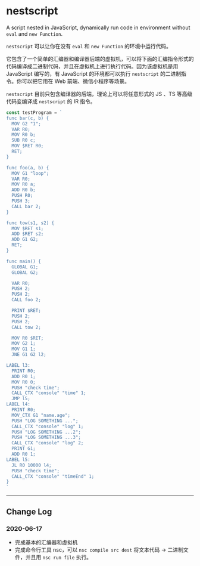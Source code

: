 # nestscript
A script nested in JavaScript, dynamically run code in environment without `eval` and `new Function`.

`nestscript` 可以让你在没有 `eval` 和 `new Function` 的环境中运行代码。

它包含了一个简单的汇编器和编译器后端的虚拟机，可以将下面的汇编指令形式的代码编译成二进制代码，并且在虚拟机上进行执行代码。因为该虚拟机是用 JavaScript 编写的，有 JavaScript 的环境都可以执行 `nestscript` 的二进制指令。你可以把它用在 Web 前端、微信小程序等场景。

`nestscript` 目前只包含编译器的后端，理论上可以将任意形式的 JS 、TS 等高级代码变编译成 `nestscript` 的 IR 指令。

```javascript
const testProgram = `
func bar(c, b) {
  MOV G2 "1";
  VAR R0;
  MOV R0 b;
  SUB R0 c;
  MOV $RET R0;
  RET;
}

func foo(a, b) {
  MOV G1 "loop";
  VAR R0;
  MOV R0 a;
  ADD R0 b;
  PUSH R0;
  PUSH 3;
  CALL bar 2;
}

func tow(s1, s2) {
  MOV $RET s1;
  ADD $RET s2;
  ADD G1 G2;
  RET;
}

func main() {
  GLOBAL G1;
  GLOBAL G2;

  VAR R0;
  PUSH 2;
  PUSH 2;
  CALL foo 2;

  PRINT $RET;
  PUSH 2;
  PUSH 2;
  CALL tow 2;

  MOV R0 $RET;
  MOV G2 1;
  MOV G1 1;
  JNE G1 G2 l2;

LABEL l3:
  PRINT R0;
  ADD R0 1;
  MOV R0 0;
  PUSH "check time";
  CALL_CTX "console" "time" 1;
  JMP l5;
LABEL l4:
  PRINT R0;
  MOV_CTX G1 "name.age";
  PUSH "LOG SOMETHING ...";
  CALL_CTX "console" "log" 1;
  PUSH "LOG SOMETHING ...2";
  PUSH "LOG SOMETHING ...3";
  CALL_CTX "console" "log" 2;
  PRINT G1;
  ADD R0 1;
LABEL l5:
  JL R0 10000 l4;
  PUSH "check time";
  CALL_CTX "console" "timeEnd" 1;
}
`
```

* * *

## Change Log

### 2020-06-17
* 完成基本的汇编器和虚拟机
* 完成命令行工具 nsc，可以 `nsc compile src dest` 将文本代码 -> 二进制文件，并且用 `nsc run file` 执行。

